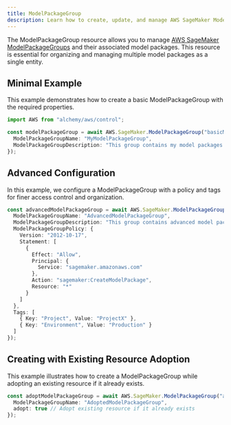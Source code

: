```yaml
---
title: ModelPackageGroup
description: Learn how to create, update, and manage AWS SageMaker ModelPackageGroups using Alchemy Cloud Control.
---
```



The ModelPackageGroup resource allows you to manage [AWS SageMaker ModelPackageGroups](https://docs.aws.amazon.com/sagemaker/latest/userguide/) and their associated model packages. This resource is essential for organizing and managing multiple model packages as a single entity.

## Minimal Example

This example demonstrates how to create a basic ModelPackageGroup with the required properties.

```ts
import AWS from "alchemy/aws/control";

const modelPackageGroup = await AWS.SageMaker.ModelPackageGroup("basicModelPackageGroup", {
  ModelPackageGroupName: "MyModelPackageGroup",
  ModelPackageGroupDescription: "This group contains my model packages for project X"
});
```

## Advanced Configuration

In this example, we configure a ModelPackageGroup with a policy and tags for finer access control and organization.

```ts
const advancedModelPackageGroup = await AWS.SageMaker.ModelPackageGroup("advancedModelPackageGroup", {
  ModelPackageGroupName: "AdvancedModelPackageGroup",
  ModelPackageGroupDescription: "This group contains advanced model packages with specific policies",
  ModelPackageGroupPolicy: {
    Version: "2012-10-17",
    Statement: [
      {
        Effect: "Allow",
        Principal: {
          Service: "sagemaker.amazonaws.com"
        },
        Action: "sagemaker:CreateModelPackage",
        Resource: "*"
      }
    ]
  },
  Tags: [
    { Key: "Project", Value: "ProjectX" },
    { Key: "Environment", Value: "Production" }
  ]
});
```

## Creating with Existing Resource Adoption

This example illustrates how to create a ModelPackageGroup while adopting an existing resource if it already exists.

```ts
const adoptModelPackageGroup = await AWS.SageMaker.ModelPackageGroup("adoptModelPackageGroup", {
  ModelPackageGroupName: "AdoptedModelPackageGroup",
  adopt: true // Adopt existing resource if it already exists
});
```
